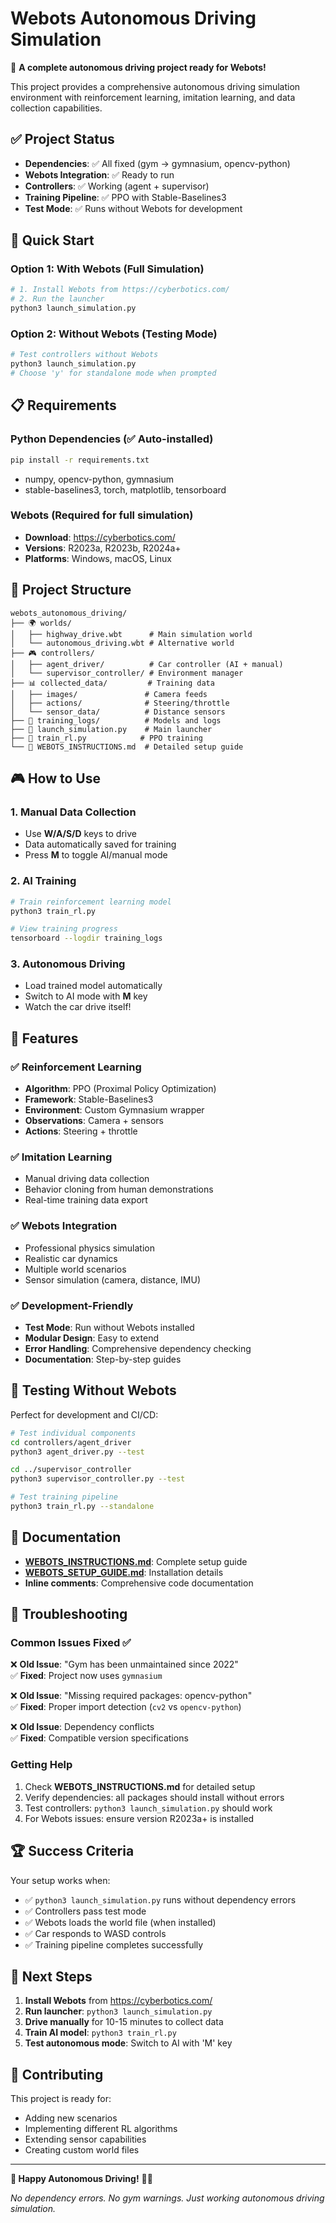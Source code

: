 # Webots Autonomous Driving Simulation

🚗 **A complete autonomous driving project ready for Webots!** 

This project provides a comprehensive autonomous driving simulation environment with reinforcement learning, imitation learning, and data collection capabilities.

## ✅ Project Status
- **Dependencies**: ✅ All fixed (gym → gymnasium, opencv-python)
- **Webots Integration**: ✅ Ready to run
- **Controllers**: ✅ Working (agent + supervisor)
- **Training Pipeline**: ✅ PPO with Stable-Baselines3
- **Test Mode**: ✅ Runs without Webots for development

## 🚀 Quick Start

### Option 1: With Webots (Full Simulation)
```bash
# 1. Install Webots from https://cyberbotics.com/
# 2. Run the launcher
python3 launch_simulation.py
```

### Option 2: Without Webots (Testing Mode)
```bash
# Test controllers without Webots
python3 launch_simulation.py
# Choose 'y' for standalone mode when prompted
```

## 📋 Requirements

### Python Dependencies (✅ Auto-installed)
```bash
pip install -r requirements.txt
```
- numpy, opencv-python, gymnasium
- stable-baselines3, torch, matplotlib, tensorboard

### Webots (Required for full simulation)
- **Download**: https://cyberbotics.com/
- **Versions**: R2023a, R2023b, R2024a+
- **Platforms**: Windows, macOS, Linux

## 📁 Project Structure
```
webots_autonomous_driving/
├── 🌍 worlds/
│   ├── highway_drive.wbt      # Main simulation world
│   └── autonomous_driving.wbt # Alternative world
├── 🎮 controllers/
│   ├── agent_driver/          # Car controller (AI + manual)
│   └── supervisor_controller/ # Environment manager
├── 📊 collected_data/         # Training data
│   ├── images/               # Camera feeds
│   ├── actions/              # Steering/throttle
│   └── sensor_data/          # Distance sensors
├── 🧠 training_logs/          # Models and logs
├── 🚀 launch_simulation.py    # Main launcher
├── 🤖 train_rl.py            # PPO training
└── 📖 WEBOTS_INSTRUCTIONS.md  # Detailed setup guide
```

## 🎮 How to Use

### 1. Manual Data Collection
- Use **W/A/S/D** keys to drive
- Data automatically saved for training
- Press **M** to toggle AI/manual mode

### 2. AI Training
```bash
# Train reinforcement learning model
python3 train_rl.py

# View training progress
tensorboard --logdir training_logs
```

### 3. Autonomous Driving
- Load trained model automatically
- Switch to AI mode with **M** key
- Watch the car drive itself!

## 🔧 Features

### ✅ Reinforcement Learning
- **Algorithm**: PPO (Proximal Policy Optimization)
- **Framework**: Stable-Baselines3
- **Environment**: Custom Gymnasium wrapper
- **Observations**: Camera + sensors
- **Actions**: Steering + throttle

### ✅ Imitation Learning
- Manual driving data collection
- Behavior cloning from human demonstrations
- Real-time training data export

### ✅ Webots Integration
- Professional physics simulation
- Realistic car dynamics
- Multiple world scenarios
- Sensor simulation (camera, distance, IMU)

### ✅ Development-Friendly
- **Test Mode**: Run without Webots installed
- **Modular Design**: Easy to extend
- **Error Handling**: Comprehensive dependency checking
- **Documentation**: Step-by-step guides

## 🔬 Testing Without Webots

Perfect for development and CI/CD:

```bash
# Test individual components
cd controllers/agent_driver
python3 agent_driver.py --test

cd ../supervisor_controller  
python3 supervisor_controller.py --test

# Test training pipeline
python3 train_rl.py --standalone
```

## 📖 Documentation

- **[WEBOTS_INSTRUCTIONS.md](WEBOTS_INSTRUCTIONS.md)**: Complete setup guide
- **[WEBOTS_SETUP_GUIDE.md](WEBOTS_SETUP_GUIDE.md)**: Installation details
- **Inline comments**: Comprehensive code documentation

## 🐛 Troubleshooting

### Common Issues Fixed ✅

❌ **Old Issue**: "Gym has been unmaintained since 2022"  
✅ **Fixed**: Project now uses `gymnasium`

❌ **Old Issue**: "Missing required packages: opencv-python"  
✅ **Fixed**: Proper import detection (`cv2` vs `opencv-python`)

❌ **Old Issue**: Dependency conflicts  
✅ **Fixed**: Compatible version specifications

### Getting Help

1. Check **WEBOTS_INSTRUCTIONS.md** for detailed setup
2. Verify dependencies: all packages should install without errors
3. Test controllers: `python3 launch_simulation.py` should work
4. For Webots issues: ensure version R2023a+ is installed

## 🏆 Success Criteria

Your setup works when:
- ✅ `python3 launch_simulation.py` runs without dependency errors
- ✅ Controllers pass test mode
- ✅ Webots loads the world file (when installed)
- ✅ Car responds to WASD controls
- ✅ Training pipeline completes successfully

## 🎯 Next Steps

1. **Install Webots** from https://cyberbotics.com/
2. **Run launcher**: `python3 launch_simulation.py`
3. **Drive manually** for 10-15 minutes to collect data
4. **Train AI model**: `python3 train_rl.py`
5. **Test autonomous mode**: Switch to AI with 'M' key

## 🤝 Contributing

This project is ready for:
- Adding new scenarios
- Implementing different RL algorithms
- Extending sensor capabilities
- Creating custom world files

---

**🎉 Happy Autonomous Driving!** 🚗💨

*No dependency errors. No gym warnings. Just working autonomous driving simulation.*